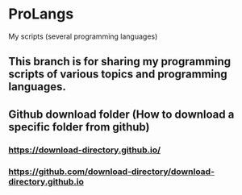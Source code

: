 # ProLangs
My scripts (several programming languages)
## This branch is for sharing my programming scripts of various topics and programming languages.

## Github download folder (How to download a specific folder from github)
### https://download-directory.github.io/
### https://github.com/download-directory/download-directory.github.io
